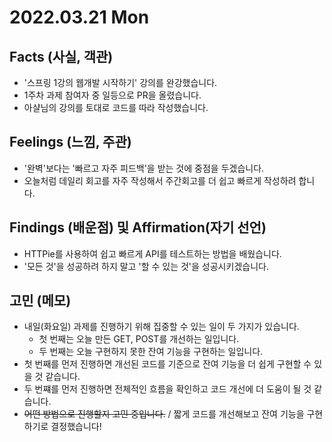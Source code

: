 # 2022.03.21 Mon

## Facts (사실, 객관)
- '스프링 1강의 웹개발 시작하기' 강의를 완강했습니다.
- 1주차 과제 참여자 중 일등으로 PR을 올렸습니다.
- 아샬님의 강의를 토대로 코드를 따라 작성했습니다.

## Feelings (느낌, 주관)
- '완벽'보다는 '빠르고 자주 피드백'을 받는 것에 중점을 두겠습니다.
- 오늘처럼 데일리 회고를 자주 작성해서 주간회고를 더 쉽고 빠르게 작성하려 합니다.

## Findings (배운점) 및 Affirmation(자기 선언)
- HTTPie를 사용하여 쉽고 빠르게 API를 테스트하는 방법을 배웠습니다.
- '모든 것'을 성공하려 하지 말고 '할 수 있는 것'을 성공시키겠습니다.

## 고민 (메모)
- 내일(화요일) 과제를 진행하기 위해 집중할 수 있는 일이 두 가지가 있습니다.
  - 첫 번째는 오늘 만든 GET, POST를 개선하는 일입니다.
  - 두 번째는 오늘 구현하지 못한 잔여 기능을 구현하는 일입니다.
- 첫 번째를 먼저 진행하면 개선된 코드를 기준으로 잔여 기능을 더 쉽게 구현할 수 있을 것 같습니다.
- 두 번쨰를 먼저 진행하면 전체적인 흐름을 확인하고 코드 개선에 더 도움이 될 것 같습니다.
- ~~어떤 방법으로 진행할지 고민 중입니다.~~ / 짧게 코드를 개선해보고 잔여 기능을 구현하기로 결정했습니다!